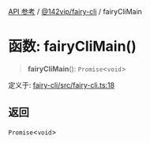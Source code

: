 [API 参考](../../../index.md) / [@142vip/fairy-cli](../index.md) / fairyCliMain

# 函数: fairyCliMain()

> **fairyCliMain**(): `Promise`\<`void`\>

定义于: [fairy-cli/src/fairy-cli.ts:18](https://github.com/142vip/core-x/blob/7cfc2fa6b24172631d6526590fc6ea4be89357c6/packages/fairy-cli/src/fairy-cli.ts#L18)

## 返回

`Promise`\<`void`\>
